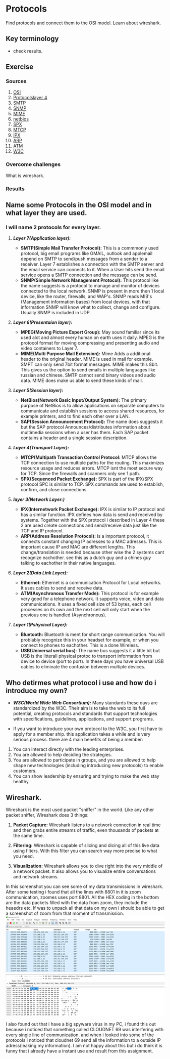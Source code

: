 # Protocols
Find protocols and connect them to the OSI model. Learn about wireshark.

## Key terminology
- check results.




## Exercise
### Sources
1. [OSI](https://www.guru99.com/layers-of-osi-model.html#:~:text=OSI%20uses%20the%20network%20layer,uses%20only%20the%20Internet%20layer.&text=TCP%2FIP%20uses%20only%20one%20layer%20(link).)
2. [Protocolslayer 4](https://www.google.com/search?q=OSI+layer+4+what+protocols+are+used&rlz=1C1VDKB_nlNL998NL998&oq=OSI+layer+4+what+protocols+are+used&aqs=chrome..69i57j33i160j33i22i29i30.7927j0j7&sourceid=chrome&ie=UTF-8)
3. [SMTP](https://postmarkapp.com/guides/everything-you-need-to-know-about-smtp)
4. [SNMP](https://www.thousandeyes.com/learning/techtorials/snmp-simple-network-management-protocol#:~:text=The%20SNMP%20protocol%20is%20embedded,vendor%20LAN%20or%20WAN%20environments.)
5. [MIME](https://www.geeksforgeeks.org/multipurpose-internet-mail-extension-mime-protocol/)
6. [netbios](https://www.ncsc.gov.ie/emailsfrom/DDoS/NetBIOS/#:~:text=NetBIOS%20is%20an%20abbreviation%20of,local%20area%20network%20(LAN).)
7. [SPX](https://techterms.com/definition/spx)
8. [MTCP](https://en.wikipedia.org/wiki/Multipath_TCP)
9. [IPX](https://techterms.com/definition/ipx)
10. [ARP](https://www.fortinet.com/resources/cyberglossary/what-is-arp#:~:text=Address%20Resolution%20Protocol%20(ARP)%20is,%2Darea%20network%20(LAN).)
11. [ATM](https://www.lifewire.com/asynchronous-transfer-mode-817942)
12. [W3C](https://www.w3.org/Consortium/join)


### Overcome challenges
What is wireshark.

### Results

## Name some Protocols in the OSI model and in what layer they are used.
### I will name 2 protocols for every layer.

1. ***Layer 7(Application layer):*** 
    - **SMTP(Simple Mail Transfer Protocol):** This is a commmonly used protocol, big email programs like GMAIL, outlook and applemail depend on SMTP to send/push messages from a sender to a receiver. 
    Layer 7 establishes a connection with the SMTP server and the email service can connects to it. When a User hits send the email service opens a SMTP connection and the message can be send.
    - **SNMP(Simple Network Management Protocol):** This protocol like the name suggests is a protocol to manage and monitor of devices connected to the local network. SNMP is present in more then 1 local device, like the router, firewalls, and WAP's. SNMP reads MIB's (Management information bases) from local devices, with that information SNMP will know what to collect, change and configure. Usually SNMP is included in UDP.

2. ***Layer 6(Presentaion layer):***
    - **MPEG(Moving Picture Expert Group):** May sound familiar since its used alot and almost every human on earth uses it daily. MPEG is the protocol format for moving compressing and presenting audio and video containers to Layer 7.
    - **MIME(Multi Purpose Mail Extension):** Mime Adds a additional header to the original header. MIME is used in mail for example. SMPT can only send 7bit format messages. MIME makes this 8bit. This gives us the option to send emails in multiple languages like russian and chinese. SMTP cannot send binary videos and audio data. MIME does make us able to send these kinds of mail.

3. ***Layer 5(Session layer):***
    - **NetBios(Network Basic Input/Output System):** The primary purpose of NetBios is to allow applications on separate computers to communicate and establish sessions to access shared resources, for example printers, and to find each other over a LAN.
    - **SAP(Session Announcement Protocol):** The name does suggests it but the SAP protocol Announces/distributes information about multimedia sessions when a user has them. Each SAP packet contains a header and a single session description.

4. ***Layer 4(Transport Layer):***
    - **MTCP(Multipath Transaction Control Protocol:** MTCP allows the TCP connection to use multiple paths for the routing. This maximizes resource usage and reduces errors. MTCP isnt the most secure way for TCP. Since the firewalls and scanners only see 1 path.
    - **SPX(Sequenced Packet Exchange):** SPX is part of the IPX/SPX protocol SPC is similar to TCP. SPX commands are used to establish, confirm, and close connections.

5. ***layer 3(Network Layer:)*** 
    - **IPX(Internetwork Packet Exchange):** IPX is similar to IP protocol and has a similar function. IPX defines how data is send and received by systems. Together with the SPX protocol i described in Layer 4 these 2 are used create connections and send/receive data just like the TCP and IP protocol.
    - **ARP(Address Resolution Protocol):** Is a important protocol, it connects constant changing IP adresses to a MAC adresses. This is important cause IP and MAC are different lengths. This change/translation is needed because other wise the 2 systems cant recognize eachother. see this as a dutch guy and a chines guy talking to eachother in their native languages.

6. ***Layer 2(Data Link Layer):***
    - **Ethernet:** Ethernet is a communication Protocol for Local networks. It uses cables to send and receive data.
    - **ATM(Asynchronous Transfer Mode):** This protocol is for example very good for a telephone network. It supports voice, video and data communications. It uses a fixed cell size of 53 bytes, each cell processes on its own and the next cell will only start when the previous one is handled (Asynchronous).

7. ***Layer 1(Pshycical Layer):***
    - **Bluetooth:** Bluetooth is ment for short range communication. You will problably recognize this in your headset for example, or when you connect to phones to eachother. This is a done Wireless.
    - **USB(Universal serial bus)**: The name bus suggests it a little bit but USB is the litterall physical protoc to transport information from device to device (port to port). In these days you have universal USB cables to eliminate the confusion between multiple devices.
        

## Who detirmes what protocol i use and how do i introduce my own?
   -  ***W3C(World Wide Web Consortium):*** Many standards these days are standardized by the W3C. Their aim is to take the web to its full potential, creating protocols and standards that support technologies with specifications, guidelines, applications, and support programs.

   - If you want to introduce your own protocol to the W3C, you first have to apply for a member ship. this application takes a while and is very serious process.
   there are 4 main benefits of being a member:
   1. You can interact directly with the leading enterprises.
   2. You are allowed to help deciding the strategies.
   3. You are allowed to participate in groups, and you are allowed to help shape new technologies (including introducing new protocols) to enable customers.
   4. You can show leadership by ensuring and trying to make the web stay healthy. 

## Wireshark.
Wireshark is the most used packet "sniffer" in the world. Like any other packet sniffer, Wireshark does 3 things:

1. **Packet Capture:** Wireshark listens to a network connection in real time and then grabs entire streams of traffic, even thousands of packets at the same time.

2. **Filtering:** Wireshark is capable of slicing and dicing all of this live data using filters. With this filter you can search way more precise to what you need.

3. **Visualization:** Wireshark allows you to dive right into the very middle of a network packet. It also allows you to visualize entire conversations and network streams.

In this screenshot you can see some of my data transmissions in wireshark. After some testing i found that all the lines with 8801 in it is zoom communication, zoomes uses port 8801.
All the HEX coding in the bottom are the data packets filled with the data from zoom, they include the heaedrs etc. If was to unpack all that data on my own i should be able to get a screenshot of zoom from that moment of transmission.
![WS](../../../00_includes/NTW-03/8801.png)

I also found out that i have a big spyware virus in my PC, i found this out because i noticed that something called CLOUDNET 69 was interfering with every single line of communication. and when i looked into some of the protocols i noticed that cloudnet 69 send all the information to a outside IP adress(leaking my information). I am not happy about this but i do think it is funny that i already have a instant use and result from this assignment.
